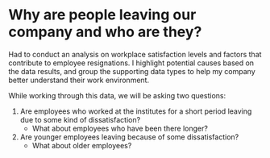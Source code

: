 # Why are people leaving our company and who are they?
Had to conduct an analysis on workplace satisfaction levels and factors that contribute to employee resignations. I highlight potential causes based on the data results, and group the supporting data types to help my company better understand their work environment.

While working through this data, we will be asking two questions:
1. Are employees who worked at the institutes for a short period leaving due to some kind of dissatisfaction?
    * What about employees who have been there longer?
2. Are younger employees leaving because of some dissatisfaction?
    * What about older employees?
